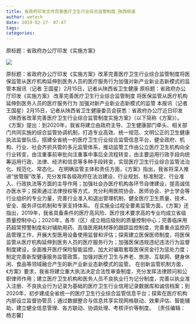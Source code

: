 ```yaml
---
title: 省政府印发文件完善医疗卫生行业综合监管制度_陕西频道
author: wetech
date: 2019-02-17- 07:47
tags: 
categories: 
---
```

原标题：省政府办公厅印发《实施方案》
<!-- more -->
                
<img align="center" border="0" src="http://p2.ifengimg.com/a/2016/0810/204c433878d5cf9size1_w16_h16.png" />
                
            
原标题：省政府办公厅印发《实施方案》改革完善医疗卫生行业综合监管制度将医保监管从医疗机构延伸到医务人员的医疗服务行为加强对新产业新业态新模式的监管本报讯（记者 王国星）2月15日，记者从陕西省卫生健康
原标题：省政府办公厅印发《实施方案》
改革完善医疗卫生行业综合监管制度
将医保监管从医疗机构延伸到医务人员的医疗服务行为
加强对新产业新业态新模式的监管
本报讯（记者 王国星）2月15日，记者从陕西省卫生健康委员会获悉：省政府办公厅近日印发《陕西省改革完善医疗卫生行业综合监管制度实施方案》（以下简称《方案》）。
《方案》提出：到2020年，我省将建立由政府主导、卫生健康部门牵头、相关部门共同实施的综合监管协调机制，打造专业高效、统一规范、文明公正的卫生健康执法监督队伍，搭建全省统一的医疗卫生行业综合监管信息平台，健全政府、机构、行业、社会齐抓共管的多元监管体系，推动监管工作由公立医疗卫生机构向全行业转变，由注重事前审批向注重事中事后全流程转变，由主要运用行政手段向统筹运用行政、法律、经济和信息等多种手段转变，实现医疗卫生行业综合监管法治化、规范化、常态化。
在明确监管主体和责任方面，《方案》指出，我省将深入推进“放管服”改革，充分发挥各级政府在法治建设、行业规划、标准制定、行业准入、行政执法等方面的主导作用；加强社会办医疗机构各环节自律建设，提高诚信办医水平；探索通过法律授权等方式，充分利用医院协会、医师协会、护士学会等行业组织的专业力量，完善行业准入和退出管理机制，健全医疗卫生质量、技术、安全、服务评估机制和专家支持体系。
在实施全过程全要素监管方面，《方案》还指出，2019年，我省具备条件的医疗高风险、医疗技术要求高的专业均成立省级质量控制中心；2020年，各市（区）成立相应级别的质量控制中心；完善临床用药超常预警制度和对辅助用药、高值医用耗材等的跟踪监控制度，完善重点监控药品管理工作，开展大型医用设备使用监督和评估；探索建立医保医师制度，将医保监管从医疗机构延伸到医务人员的医疗服务行为；加强医保违规违纪违法行为监督制度建设，全面推开医疗保险智能监控，加大对骗取套取医保资金行为惩处力度；制定完善新型健康服务监管政策，加强对医疗卫生与养老、旅游、互联网、健身休闲、食品等领域融合产生的新产业新业态新模式的监管。
在创新监管机制方面，《方案》要求，我省将建立重大执法决定合法性审查制度，充分发挥法律顾问和公职律师作用；建立医疗卫生机构和医务人员不良执业行为记分制度，完善以执业准入注册、不良执业行为记录为基础的医疗卫生行业信用记录数据库和诚信档案；到2020年，初步建成全省统一的医疗卫生行业综合监管信息平台；探索在医疗机构内部设立监督协管员；通过数据整合与信息共享实现网格联动、效果评估、智能辅助，建立健全信息管理、各方联动、协调处理、考核评价等制度。　
[责任编辑：杨志馨]
            
